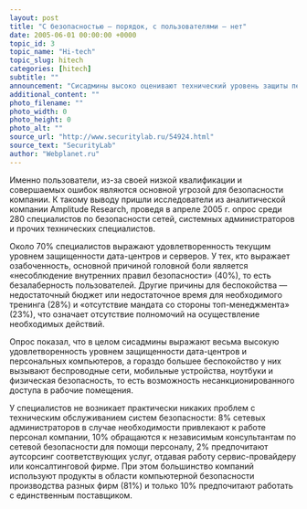 ```yaml
---
layout: post
title: "С безопасностью — порядок, с пользователями — нет"
date: 2005-06-01 00:00:00 +0000
topic_id: 3
topic_name: "Hi-tech"
topic_slug: hitech
categories: [hitech]
subtitle: ""
announcement: "Сисадмины высоко оценивают технический уровень защиты персональных компьютеров, дата-центров и удаленного доступа. Самая большая угроза для безопасности систем — это сами пользователи."
additional_content: ""
photo_filename: ""
photo_width: 0
photo_height: 0
photo_alt: ""
source_url: "http://www.securitylab.ru/54924.html"
source_text: "SecurityLab"
author: "Webplanet.ru"
---
```

Именно пользователи, из-за своей низкой квалификации и совершаемых ошибок являются основной угрозой для безопасности компании. К такому выводу пришли исследователи из аналитической компании Amplitude Research, проведя в апреле 2005 г. опрос среди 280 специалистов по безопасности сетей, системных администраторов и прочих технических специалистов.

Около 70% специалистов выражают удовлетворенность текущим уровнем защищенности дата-центров и серверов. У тех, кто выражает озабоченность, основной причиной головной боли является «несоблюдение внутренних правил безопасности» (40%), то есть безалаберность пользователей. Другие причины для беспокойства — недостаточный бюджет или недостаточное время для необходимого тренинга (28%) и «отсутствие мандата со стороны топ-менеджмента» (23%), что означает отсутствие полномочий на осуществление необходимых действий.

Опрос показал, что в целом сисадмины выражают весьма высокую удовлетворенность уровнем защищенности дата-центров и персональных компьютеров, а гораздо большее беспокойство у них вызывают беспроводные сети, мобильные устройства, ноутбуки и физическая безопасность, то есть возможность несанкционированного доступа в рабочие помещения.

У специалистов не возникает практически никаких проблем с техническим обслуживанием систем безопасности: 8% сетевых администраторов в случае необходимости привлекают к работе персонал компании, 10% обращаются к независимым консультантам по сетевой безопасности для помощи персоналу, 2% предпочитают аутсорсинг соответствующих услуг, отдавая работу сервис-провайдеру или консалтинговой фирме. При этом большинство компаний используют продукты в области компьютерной безопасности производства разных фирм (81%) и только 10% предпочитают работать с единственным поставщиком.
